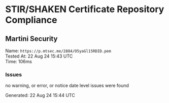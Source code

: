 # STIR/SHAKEN Certificate Repository Compliance

## Martini Security

Name: `https://p.mtsec.me/2884/O5yaGl15RDID.pem`\
Tested At: 22 Aug 24 15:43 UTC\
Time: 106ms

### Issues

no warning, or error, or notice date level issues were found

Generated: 22 Aug 24 15:44 UTC